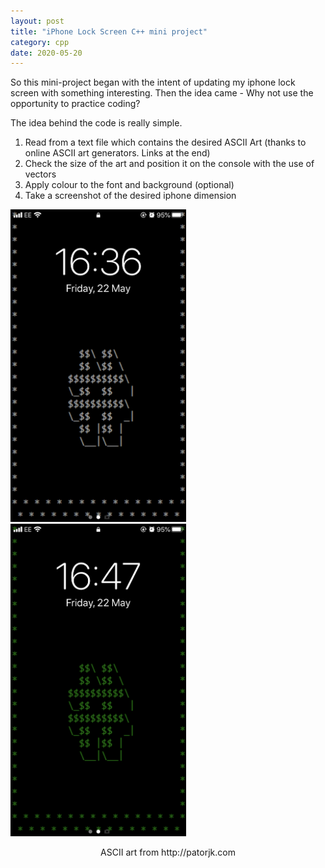 ```yaml
---
layout: post
title: "iPhone Lock Screen C++ mini project"
category: cpp
date: 2020-05-20
---
```


So this mini-project began with the intent of updating my iphone lock screen with something interesting. Then the idea came - Why not use the opportunity to practice coding?

The idea behind the code is really simple. 

<ol>
  <li>
    Read from a text file which contains the desired ASCII Art (thanks to online ASCII art generators. Links at the end) 
  </li>
  
  <li>
    Check the size of the art and position it on the console with the use of vectors
  </li>
 
 <li>
    Apply colour to the font and background (optional)
 </li> 
  
 <li>
    Take a screenshot of the desired iphone dimension
 </li>
  
</ol>

<div id="images">
      <img class="iphone" src="/pictures/Whitehash.png" style="width: auto; height: auto;max-width: 500px;max-height: 500px" />
      <img class="iphone" src="/pictures/greenhash.png" style="width: auto; height: auto;max-width: 500px;max-height: 500px" />
      <p style="text-align:center">ASCII art from http://patorjk.com</p>
</div>
  




<script src="https://gist.github.com/cchanzl/07babb551e964ea347a726f44cf061f5.js"></script>
